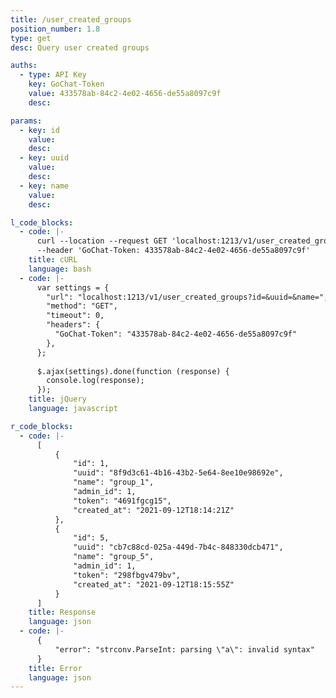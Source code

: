 ```yaml
---
title: /user_created_groups
position_number: 1.8
type: get
desc: Query user created groups

auths:
  - type: API Key
    key: GoChat-Token
    value: 433578ab-84c2-4e02-4656-de55a8097c9f
    desc:

params:
  - key: id
    value:
    desc:
  - key: uuid
    value:
    desc:
  - key: name
    value:
    desc:

l_code_blocks:
  - code: |-
      curl --location --request GET 'localhost:1213/v1/user_created_groups?id=&uuid=&name=' \
      --header 'GoChat-Token: 433578ab-84c2-4e02-4656-de55a8097c9f'
    title: cURL
    language: bash
  - code: |-
      var settings = {
        "url": "localhost:1213/v1/user_created_groups?id=&uuid=&name=",
        "method": "GET",
        "timeout": 0,
        "headers": {
          "GoChat-Token": "433578ab-84c2-4e02-4656-de55a8097c9f"
        },
      };
      
      $.ajax(settings).done(function (response) {
        console.log(response);
      });
    title: jQuery
    language: javascript

r_code_blocks:
  - code: |-
      [
          {
              "id": 1,
              "uuid": "8f9d3c61-4b16-43b2-5e64-8ee10e98692e",
              "name": "group_1",
              "admin_id": 1,
              "token": "4691fgcg15",
              "created_at": "2021-09-12T18:14:21Z"
          },
          {
              "id": 5,
              "uuid": "cb7c88cd-025a-449d-7b4c-848330dcb471",
              "name": "group_5",
              "admin_id": 1,
              "token": "298fbgv479bv",
              "created_at": "2021-09-12T18:15:55Z"
          }
      ]
    title: Response
    language: json
  - code: |-
      {
          "error": "strconv.ParseInt: parsing \"a\": invalid syntax"
      }
    title: Error
    language: json
---
```



